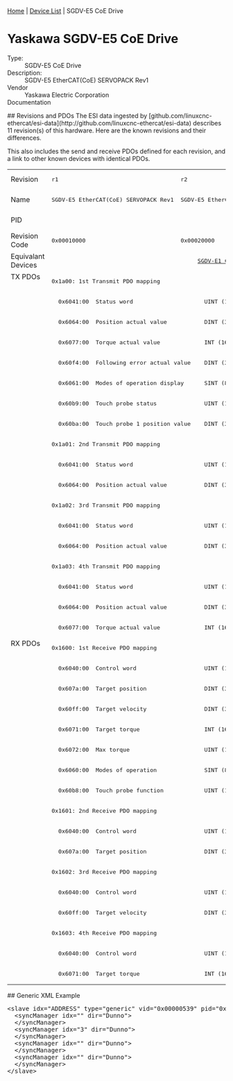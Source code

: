 <div class="nav"><a href="/esi-data">Home</a> | <a href="/esi-data/devices">Device List</a> | SGDV-E5 CoE Drive</div>

#  Yaskawa SGDV-E5 CoE Drive

<dl>
  <dt>Type:</dt><dd>SGDV-E5 CoE Drive</dd>
  <dt>Description:</dt><dd>SGDV-E5 EtherCAT(CoE) SERVOPACK Rev1</dd>
  <dt>Vendor</dt><dd>Yaskawa Electric Corporation</dd>
  <dt>Documentation</dt><dd><a href=""></a></dd>
</dl>
## Revisions and PDOs
The ESI data ingested by [github.com/linuxcnc-ethercat/esi-data](http://github.com/linuxcnc-ethercat/esi-data) describes 11 revision(s) of this hardware.  Here are the known revisions and their differences.

This also includes the send and receive PDOs defined for each revision, and a link to other known devices with identical PDOs.

<table>
<tr >
<td class="first">Revision</td>
<td ><pre>r1</pre></td>
<td ><pre>r2</pre></td>
<td  colspan=2 align="center"><pre>r3</pre></td>
<td ><pre>r4</pre></td>
<td  colspan=2 align="center"><pre>r5</pre></td>
<td  colspan=2 align="center"><pre>r6</pre></td>
<td  colspan=2 align="center"><pre>r7</pre></td>
</tr>
<tr >
<td class="first">Name</td>
<td ><pre>SGDV-E5 EtherCAT(CoE) SERVOPACK Rev1</pre></td>
<td ><pre>SGDV-E5 EtherCAT(CoE) SERVOPACK Rev2</pre></td>
<td  colspan=2 align="center"><pre>SGDV-E5 EtherCAT(CoE) SERVOPACK Rev3</pre></td>
<td ><pre>SGDV-E5 EtherCAT(CoE) SERVOPACK Rev4</pre></td>
<td ><pre>SGDV-E5 EtherCAT(CoE) SERVOPACK Rev5</pre></td>
<td ><pre>SGDV-E5 EtherCAT(CoE) SERVOPACK Rev5.04</pre></td>
<td ><pre>SGDV-E5 EtherCAT(CoE) SERVOPACK Rev6.00</pre></td>
<td ><pre>SGDV-E5 EtherCAT(CoE) SERVOPACK Rev6.03</pre></td>
<td ><pre>SGDV-E5 EtherCAT(CoE) SERVOPACK Rev7.00</pre></td>
<td ><pre>SGDV-E5 EtherCAT(CoE) SERVOPACK Rev7.01</pre></td>
</tr>
<tr >
<td class="first">PID</td>
<td  colspan=11 align="center"><pre>0x02200002</pre></td>
</tr>
<tr >
<td class="first">Revision Code</td>
<td ><pre>0x00010000</pre></td>
<td ><pre>0x00020000</pre></td>
<td ><pre>0x00030001</pre></td>
<td ><pre>0x00030005</pre></td>
<td ><pre>0x00040000</pre></td>
<td ><pre>0x00050000</pre></td>
<td ><pre>0x00050004</pre></td>
<td ><pre>0x00060000</pre></td>
<td ><pre>0x00060003</pre></td>
<td ><pre>0x00070000</pre></td>
<td ><pre>0x00070001</pre></td>
</tr>
<tr >
<td class="first">Equivalant Devices</td>
<td  colspan=4 align="center"><pre><a href="SGDV-E1+CoE+Drive">SGDV-E1 CoE Drive r1,r2,r3</a></pre></td>
<td  colspan=2 align="center"><pre><a href="SGDV-E1+CoE+Drive">SGDV-E1 CoE Drive r4,r5</a></pre></td>
<td ><pre><a href="SGDV-E1+CoE+Drive">SGDV-E1 CoE Drive r5</a></pre></td>
<td  colspan=2 align="center"><pre><a href="SGDV-E1+CoE+Drive">SGDV-E1 CoE Drive r6</a></pre></td>
<td  colspan=2 align="center"><pre><a href="SGDV-E1+CoE+Drive">SGDV-E1 CoE Drive r7</a></pre></td>
</tr>
<tr class="txpdo pdosection">
<td class="first" rowspan=18 valign=top>TX PDOs</td>
<td colspan=11 align="left"><pre>0x1a00: 1st Transmit PDO mapping</pre></td>
<td></td>
</tr>
<tr class="txpdo">
<td  colspan=11 align="left"><pre>  0x6041:00  Status word                     UINT (16 bits)</pre></td>
</tr>
<tr class="txpdo">
<td  colspan=11 align="left"><pre>  0x6064:00  Position actual value           DINT (32 bits)</pre></td>
</tr>
<tr class="txpdo">
<td  colspan=11 align="left"><pre>  0x6077:00  Torque actual value             INT (16 bits)</pre></td>
</tr>
<tr class="txpdo">
<td  colspan=11 align="left"><pre>  0x60f4:00  Following error actual value    DINT (32 bits)</pre></td>
</tr>
<tr class="txpdo">
<td  colspan=11 align="left"><pre>  0x6061:00  Modes of operation display      SINT (8 bits)</pre></td>
</tr>
<tr class="txpdo">
<td  colspan=11 align="left"><pre>  0x60b9:00  Touch probe status              UINT (16 bits)</pre></td>
</tr>
<tr class="txpdo">
<td  colspan=11 align="left"><pre>  0x60ba:00  Touch probe 1 position value    DINT (32 bits)</pre></td>
</tr>
<tr class="txpdo pdosection">
<td  colspan=11 align="left"><pre>0x1a01: 2nd Transmit PDO mapping</pre></td>
</tr>
<tr class="txpdo">
<td  colspan=11 align="left"><pre>  0x6041:00  Status word                     UINT (16 bits)</pre></td>
</tr>
<tr class="txpdo">
<td  colspan=11 align="left"><pre>  0x6064:00  Position actual value           DINT (32 bits)</pre></td>
</tr>
<tr class="txpdo pdosection">
<td  colspan=11 align="left"><pre>0x1a02: 3rd Transmit PDO mapping</pre></td>
</tr>
<tr class="txpdo">
<td  colspan=11 align="left"><pre>  0x6041:00  Status word                     UINT (16 bits)</pre></td>
</tr>
<tr class="txpdo">
<td  colspan=11 align="left"><pre>  0x6064:00  Position actual value           DINT (32 bits)</pre></td>
</tr>
<tr class="txpdo pdosection">
<td  colspan=11 align="left"><pre>0x1a03: 4th Transmit PDO mapping</pre></td>
</tr>
<tr class="txpdo">
<td  colspan=11 align="left"><pre>  0x6041:00  Status word                     UINT (16 bits)</pre></td>
</tr>
<tr class="txpdo">
<td  colspan=11 align="left"><pre>  0x6064:00  Position actual value           DINT (32 bits)</pre></td>
</tr>
<tr class="txpdo">
<td  colspan=11 align="left"><pre>  0x6077:00  Torque actual value             INT (16 bits)</pre></td>
</tr>
<tr class="rxpdo pdosection">
<td class="first" rowspan=17 valign=top>RX PDOs</td>
<td colspan=11 align="left"><pre>0x1600: 1st Receive PDO mapping</pre></td>
<td></td>
</tr>
<tr class="rxpdo">
<td  colspan=11 align="left"><pre>  0x6040:00  Control word                    UINT (16 bits)</pre></td>
</tr>
<tr class="rxpdo">
<td  colspan=11 align="left"><pre>  0x607a:00  Target position                 DINT (32 bits)</pre></td>
</tr>
<tr class="rxpdo">
<td  colspan=11 align="left"><pre>  0x60ff:00  Target velocity                 DINT (32 bits)</pre></td>
</tr>
<tr class="rxpdo">
<td  colspan=11 align="left"><pre>  0x6071:00  Target torque                   INT (16 bits)</pre></td>
</tr>
<tr class="rxpdo">
<td  colspan=11 align="left"><pre>  0x6072:00  Max torque                      UINT (16 bits)</pre></td>
</tr>
<tr class="rxpdo">
<td  colspan=11 align="left"><pre>  0x6060:00  Modes of operation              SINT (8 bits)</pre></td>
</tr>
<tr class="rxpdo">
<td  colspan=11 align="left"><pre>  0x60b8:00  Touch probe function            UINT (16 bits)</pre></td>
</tr>
<tr class="rxpdo pdosection">
<td  colspan=11 align="left"><pre>0x1601: 2nd Receive PDO mapping</pre></td>
</tr>
<tr class="rxpdo">
<td  colspan=11 align="left"><pre>  0x6040:00  Control word                    UINT (16 bits)</pre></td>
</tr>
<tr class="rxpdo">
<td  colspan=11 align="left"><pre>  0x607a:00  Target position                 DINT (32 bits)</pre></td>
</tr>
<tr class="rxpdo pdosection">
<td  colspan=11 align="left"><pre>0x1602: 3rd Receive PDO mapping</pre></td>
</tr>
<tr class="rxpdo">
<td  colspan=11 align="left"><pre>  0x6040:00  Control word                    UINT (16 bits)</pre></td>
</tr>
<tr class="rxpdo">
<td  colspan=11 align="left"><pre>  0x60ff:00  Target velocity                 DINT (32 bits)</pre></td>
</tr>
<tr class="rxpdo pdosection">
<td  colspan=11 align="left"><pre>0x1603: 4th Receive PDO mapping</pre></td>
</tr>
<tr class="rxpdo">
<td  colspan=11 align="left"><pre>  0x6040:00  Control word                    UINT (16 bits)</pre></td>
</tr>
<tr class="rxpdo">
<td  colspan=11 align="left"><pre>  0x6071:00  Target torque                   INT (16 bits)</pre></td>
</tr>
</table>
## Generic XML Example
<pre class="xml">
&lt;slave idx="ADDRESS" type="generic" vid="0x00000539" pid="0x02200002" configPdos="true"&gt;
  &lt;syncManager idx="" dir="Dunno"&gt;
  &lt;/syncManager&gt;
  &lt;syncManager idx="3" dir="Dunno"&gt;
  &lt;/syncManager&gt;
  &lt;syncManager idx="" dir="Dunno"&gt;
  &lt;/syncManager&gt;
  &lt;syncManager idx="" dir="Dunno"&gt;
  &lt;/syncManager&gt;
&lt;/slave&gt;
</pre>
